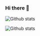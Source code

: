 ### Hi there 👋

<!--
**Gaulepal/gaulepal** is a ✨ _special_ ✨ repository because its `README.md` (this file) appears on your GitHub profile.

Here are some ideas to get you started:

- 🔭 I’m currently working on ...
- 🌱 I’m currently learning ...
- 👯 I’m looking to collaborate on ...
- 🤔 I’m looking for help with ...
- 💬 Ask me about ...
- 📫 How to reach me: ...
- 😄 Pronouns: ...
- ⚡ Fun fact: ...
-->


![Github stats](https://github-readme-stats.vercel.app/api/top-langs/?username=gaulepal&show_icons=true&theme=radical)

![Github stats](https://github-readme-stats.vercel.app/api?username=gaulepal&count_private=true&show_icons=true&theme=radical)
